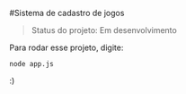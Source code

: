 #Sistema de cadastro de jogos

> Status do projeto: Em desenvolvimento

Para rodar esse projeto, digite:

```
node app.js
```
:)
